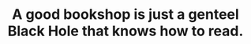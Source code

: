 ---
title: "A good bookshop is just a genteel Black Hole that knows how to read."
type: quote
attribution: "Terry Pratchett, *Guards! Guards!*"
permalink: /pratchett/:title/
related:
  - Black hole - Wikipedia
  - Guards! Guards! - Wikipedia
  - Terry Pratchett - Wikipedia
tags:
  - Quote
  - Bookshop
  - Black Hole
  - Terry Pratchett
  - Universe
---